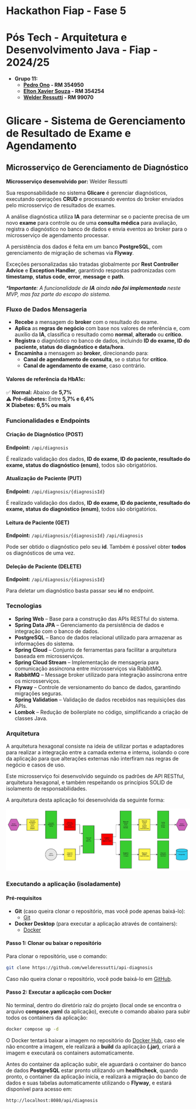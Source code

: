 # Hackathon Fiap - Fase 5

# Pós Tech - Arquitetura e Desenvolvimento Java - Fiap - 2024/25

- **Grupo 11:**
    - **[Pedro Ono](https://github.com/pedr0no) - RM 354950**
    - **[Elton Xavier Souza](https://github.com/eltonxs) - RM 354254**
    - **[Welder Ressutti](https://github.com/welderessutti) - RM 99070**

# Glicare - Sistema de Gerenciamento de Resultado de Exame e Agendamento

## Microsserviço de Gerenciamento de Diagnóstico

**Microsserviço desenvolvido por:** Welder Ressutti

Sua responsabilidade no sistema **Glicare** é gerenciar diagnósticos, executando operações **CRUD** e processando
eventos do broker enviados pelo microsserviço de resultados de exames.

A análise diagnóstica utiliza **IA** para determinar se o paciente precisa de um novo **exame** para controle ou de uma
**consulta médica** para avaliação, registra o diagnóstico no banco de dados e envia eventos ao broker para o
microsserviço de agendamento processar.

A persistência dos dados é feita em um banco **PostgreSQL**, com gerenciamento de migração de schemas via **Flyway**.

Exceções personalizadas são tratadas globalmente por **Rest Controller Advice** e **Exception Handler**, garantindo
respostas padronizadas com **timestamp**, **status code**, **error**, **message** e **path**.

_***Importante**: A funcionalidade de **IA** ainda **não foi implementada** neste MVP, mas faz parte do escopo do
sistema._

### Fluxo de Dados Mensageria

- **Recebe** a mensagem do **broker** com o resultado do exame.
- **Aplica** as **regras de negócio** com base nos valores de referência e, com auxílio da **IA**, classifica o
  resultado como **normal**, **alterado** ou **crítico**.
- **Registra** o diagnóstico no banco de dados, incluindo **ID do exame, ID do paciente, status do diagnóstico e
  data/hora**.
- **Encaminha** a mensagem ao **broker**, direcionando para:
    - **Canal de agendamento de consulta**, se o status for **crítico**.
    - **Canal de agendamento de exame**, caso contrário.

#### Valores de referência da HbA1c:

✅ **Normal:** Abaixo de **5,7%**  
⚠️ **Pré-diabetes:** Entre **5,7% e 6,4%**  
❌ **Diabetes:** **6,5% ou mais**

### Funcionalidades e Endpoints

#### Criação de Diagnóstico (POST)

**Endpoint:** ``/api/diagnosis``

É realizado validação dos dados, **ID do exame, ID do paciente, resultado do exame, status do diagnóstico (enum)**,
todos são obrigatórios.

#### Atualização de Paciente (PUT)

**Endpoint:** ``/api/diagnosis/{diagnosisId}``

É realizado validação dos dados, **ID do exame, ID do paciente, resultado do exame, status do diagnóstico (enum)**,
todos são obrigatórios.

#### Leitura de Paciente (GET)

**Endpoint:** ``/api/diagnosis/{diagnosisId}`` ``/api/diagnosis``

Pode ser obtido o diagnóstico pelo seu **id**. Também é possível obter **todos** os diagnósticos de uma vez.

#### Deleção de Paciente (DELETE)

**Endpoint:** ``/api/diagnosis/{diagnosisId}``

Para deletar um diagnóstico basta passar seu **id** no endpoint.

### Tecnologias

- **Spring Web** – Base para a construção das APIs RESTful do sistema.
- **Spring Data JPA** – Gerenciamento da persistência de dados e integração com o banco de dados.
- **PostgreSQL** – Banco de dados relacional utilizado para armazenar as informações do sistema.
- **Spring Cloud** – Conjunto de ferramentas para facilitar a arquitetura baseada em microsserviços.
- **Spring Cloud Stream** – Implementação de mensageria para comunicação assíncrona entre microsserviços via RabbitMQ.
- **RabbitMQ** – Message broker utilizado para integração assíncrona entre os microsserviços.
- **Flyway** – Controle de versionamento do banco de dados, garantindo migrações seguras.
- **Spring Validation** – Validação de dados recebidos nas requisições das APIs.
- **Lombok** – Redução de boilerplate no código, simplificando a criação de classes Java.

### Arquitetura

A arquitetura hexagonal consiste na ideia de utilizar portas e adaptadores para realizar a integração entre a camada
externa e interna, isolando o core da aplicação para que alterações externas não interfiram nas regras de negócio e
casos de uso.

Este microsserviço foi desenvolvido seguindo os padrões de API RESTful, arquitetura hexagonal, e também respeitando os
princípios SOLID de isolamento de responsabilidades.

A arquitetura desta aplicação foi desenvolvida da seguinte forma:

![Aquitetura](images/architecture.jpg)

### Executando a aplicação (isoladamente)

#### Pré-requisitos

- **Git** (caso queira clonar o repositório, mas você pode apenas baixá-lo):
    - [Git](https://git-scm.com/downloads)
- **Docker Desktop** (para executar a aplicação através de containers):
    - [Docker](https://www.docker.com/products/docker-desktop/)

#### Passo 1: Clonar ou baixar o repositório

Para clonar o repositório, use o comando:

```bash
git clone https://github.com/welderessutti/api-diagnosis
```

Caso não queira clonar o repositório, você pode baixá-lo
em [GitHub](https://github.com/welderessutti/api-diagnosis).

#### Passo 2: Executar a aplicação com Docker

No terminal, dentro do diretório raíz do projeto (local onde se encontra o arquivo **compose.yaml** da aplicação),
execute o comando abaixo para subir todos os containers da aplicação:

```bash
docker compose up -d
```

O Docker tentará baixar a imagem no repositório
do [Docker Hub](https://hub.docker.com/repository/docker/welderessutti/api-diagnosis/general), caso ele não
encontre a imagem, ele realizará a **build** da aplicação **(.jar)**, criará a imagem e executará os containers
automaticamente.

Antes do container da aplicação subir, ele aguardará o container do banco de dados **PostgreSQL** estar pronto
utilizando um **healthcheck**, quando pronto, o container da aplicação inicia, e realizará a migração do banco de dados
e suas tabelas automaticamente utilizando o **Flyway**, e estará disponível para acesso em:

```
http://localhost:8080/api/diagnosis
```
